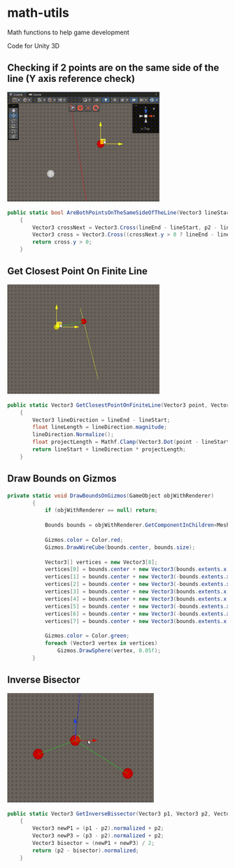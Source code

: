 # math-utils
Math functions to help game development 

Code for Unity 3D

<h2>Checking if 2 points are on the same side of the line (Y axis reference check)</h2>

<img src="https://raw.githubusercontent.com/brunop98/math-utils/main/gifs/20230301_115704.gif" height="250"/>

```c#
public static bool AreBothPointsOnTheSameSideOfTheLine(Vector3 lineStart, Vector3 lineEnd, Vector3 p1, Vector3 p2)
    {
        Vector3 crossNext = Vector3.Cross(lineEnd - lineStart, p2 - lineStart);
        Vector3 cross = Vector3.Cross((crossNext.y > 0 ? lineEnd - lineStart : lineStart - lineEnd), p1 - lineStart);
        return cross.y > 0;
    }
```

<h2>Get Closest Point On Finite Line</h2>

<img src="https://raw.githubusercontent.com/brunop98/math-utils/main/gifs/20230301_135552.gif" height="250"/>

```c#
public static Vector3 GetClosestPointOnFiniteLine(Vector3 point, Vector3 lineStart, Vector3 lineEnd)
    {
        Vector3 lineDirection = lineEnd - lineStart;
        float lineLength = lineDirection.magnitude;
        lineDirection.Normalize();
        float projectLength = Mathf.Clamp(Vector3.Dot(point - lineStart, lineDirection), 0f, lineLength);
        return lineStart + lineDirection * projectLength;
    }
```

<h2>Draw Bounds on Gizmos</h2>

```c#
private static void DrawBoundsOnGizmos(GameObject objWithRenderer)
        {
            if (objWithRenderer == null) return;

            Bounds bounds = objWithRenderer.GetComponentInChildren<MeshRenderer>().bounds;

            Gizmos.color = Color.red;
            Gizmos.DrawWireCube(bounds.center, bounds.size);

            Vector3[] vertices = new Vector3[8];
            vertices[0] = bounds.center + new Vector3(bounds.extents.x, bounds.extents.y, bounds.extents.z);
            vertices[1] = bounds.center + new Vector3(-bounds.extents.x, bounds.extents.y, bounds.extents.z);
            vertices[2] = bounds.center + new Vector3(-bounds.extents.x, -bounds.extents.y, bounds.extents.z);
            vertices[3] = bounds.center + new Vector3(bounds.extents.x, -bounds.extents.y, bounds.extents.z);
            vertices[4] = bounds.center + new Vector3(bounds.extents.x, bounds.extents.y, -bounds.extents.z);
            vertices[5] = bounds.center + new Vector3(-bounds.extents.x, bounds.extents.y, -bounds.extents.z);
            vertices[6] = bounds.center + new Vector3(-bounds.extents.x, -bounds.extents.y, -bounds.extents.z);
            vertices[7] = bounds.center + new Vector3(bounds.extents.x, -bounds.extents.y, -bounds.extents.z);

            Gizmos.color = Color.green;
            foreach (Vector3 vertex in vertices)
                Gizmos.DrawSphere(vertex, 0.05f);
        }
```

<h2>Inverse Bisector</h2>

<img src="https://raw.githubusercontent.com/brunop98/math-utils/main/gifs/bissector.gif" height="250"/>

```c#
public static Vector3 GetInverseBissector(Vector3 p1, Vector3 p2, Vector3 p3)
    {
        Vector3 newP1 = (p1 - p2).normalized + p2;
        Vector3 newP3 = (p3 - p2).normalized + p2;
        Vector3 bisector = (newP1 + newP3) / 2;
        return (p2 - bisector).normalized;
    }
```